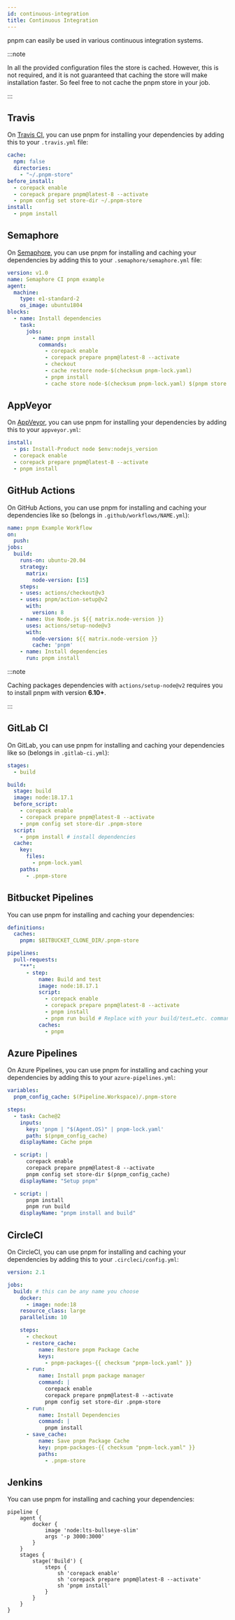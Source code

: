 ```yaml
---
id: continuous-integration
title: Continuous Integration
---
```


pnpm can easily be used in various continuous integration systems.

:::note

In all the provided configuration files the store is cached. However, this is not required, and it is not guaranteed that caching the store will make installation faster. So feel free to not cache the pnpm store in your job.

:::

## Travis

On [Travis CI], you can use pnpm for installing your dependencies by adding this
to your `.travis.yml` file:

```yaml title=".travis.yml"
cache:
  npm: false
  directories:
    - "~/.pnpm-store"
before_install:
  - corepack enable
  - corepack prepare pnpm@latest-8 --activate
  - pnpm config set store-dir ~/.pnpm-store
install:
  - pnpm install
```

[Travis CI]: https://travis-ci.org

## Semaphore

On [Semaphore], you can use pnpm for installing and caching your dependencies by
adding this to your `.semaphore/semaphore.yml` file:

```yaml title=".semaphore/semaphore.yml"
version: v1.0
name: Semaphore CI pnpm example
agent:
  machine:
    type: e1-standard-2
    os_image: ubuntu1804
blocks:
  - name: Install dependencies
    task:
      jobs:
        - name: pnpm install
          commands:
            - corepack enable
            - corepack prepare pnpm@latest-8 --activate
            - checkout
            - cache restore node-$(checksum pnpm-lock.yaml)
            - pnpm install
            - cache store node-$(checksum pnpm-lock.yaml) $(pnpm store path)
```

[Semaphore]: https://semaphoreci.com

## AppVeyor

On [AppVeyor], you can use pnpm for installing your dependencies by adding this
to your `appveyor.yml`:

```yaml title="appveyor.yml"
install:
  - ps: Install-Product node $env:nodejs_version
  - corepack enable
  - corepack prepare pnpm@latest-8 --activate
  - pnpm install
```

[AppVeyor]: https://www.appveyor.com

## GitHub Actions

On GitHub Actions, you can use pnpm for installing and caching your dependencies
like so (belongs in `.github/workflows/NAME.yml`):

```yaml title=".github/workflows/NAME.yml"
name: pnpm Example Workflow
on:
  push:
jobs:
  build:
    runs-on: ubuntu-20.04
    strategy:
      matrix:
        node-version: [15]
    steps:
    - uses: actions/checkout@v3
    - uses: pnpm/action-setup@v2
      with:
        version: 8
    - name: Use Node.js ${{ matrix.node-version }}
      uses: actions/setup-node@v3
      with:
        node-version: ${{ matrix.node-version }}
        cache: 'pnpm'
    - name: Install dependencies
      run: pnpm install
```

:::note

Caching packages dependencies with `actions/setup-node@v2` requires you to install pnpm with version **6.10+**.

:::

## GitLab CI

On GitLab, you can use pnpm for installing and caching your dependencies
like so (belongs in `.gitlab-ci.yml`):

```yaml title=".gitlab-ci.yml"
stages:
  - build

build:
  stage: build
  image: node:18.17.1
  before_script:
    - corepack enable
    - corepack prepare pnpm@latest-8 --activate
    - pnpm config set store-dir .pnpm-store
  script:
    - pnpm install # install dependencies
  cache:
    key:
      files:
        - pnpm-lock.yaml
    paths:
      - .pnpm-store
```

## Bitbucket Pipelines

You can use pnpm for installing and caching your dependencies:

```yaml title=".bitbucket-pipelines.yml"
definitions:
  caches:
    pnpm: $BITBUCKET_CLONE_DIR/.pnpm-store

pipelines:
  pull-requests:
    "**":
      - step:
          name: Build and test
          image: node:18.17.1
          script:
            - corepack enable
            - corepack prepare pnpm@latest-8 --activate
            - pnpm install
            - pnpm run build # Replace with your build/test…etc. commands
          caches:
            - pnpm
```

## Azure Pipelines

On Azure Pipelines, you can use pnpm for installing and caching your dependencies by adding this to your `azure-pipelines.yml`:

```yaml title="azure-pipelines.yml"
variables:
  pnpm_config_cache: $(Pipeline.Workspace)/.pnpm-store

steps:
  - task: Cache@2
    inputs:
      key: 'pnpm | "$(Agent.OS)" | pnpm-lock.yaml'
      path: $(pnpm_config_cache)
    displayName: Cache pnpm

  - script: |
      corepack enable
      corepack prepare pnpm@latest-8 --activate
      pnpm config set store-dir $(pnpm_config_cache)
    displayName: "Setup pnpm"

  - script: |
      pnpm install
      pnpm run build
    displayName: "pnpm install and build"
```


## CircleCI

On CircleCI, you can use pnpm for installing and caching your dependencies by adding this to your `.circleci/config.yml`:

```yaml title=".circleci/config.yml"
version: 2.1

jobs:
  build: # this can be any name you choose
    docker:
      - image: node:18
    resource_class: large
    parallelism: 10

    steps:
      - checkout
      - restore_cache:
          name: Restore pnpm Package Cache
          keys:
            - pnpm-packages-{{ checksum "pnpm-lock.yaml" }}
      - run:
          name: Install pnpm package manager
          command: |
            corepack enable
            corepack prepare pnpm@latest-8 --activate
            pnpm config set store-dir .pnpm-store
      - run:
          name: Install Dependencies
          command: |
            pnpm install
      - save_cache:
          name: Save pnpm Package Cache
          key: pnpm-packages-{{ checksum "pnpm-lock.yaml" }}
          paths:
            - .pnpm-store
```

## Jenkins

You can use pnpm for installing and caching your dependencies:

```title="Jenkinsfile"
pipeline {
    agent {
        docker {
            image 'node:lts-bullseye-slim' 
            args '-p 3000:3000' 
        }
    }
    stages {
        stage('Build') { 
            steps {
                sh 'corepack enable'
                sh 'corepack prepare pnpm@latest-8 --activate'
                sh 'pnpm install'
            }
        }
    }
}
```
